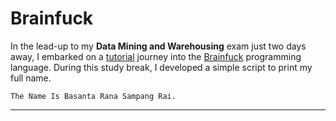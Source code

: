# Brainfuck

In the lead-up to my **Data Mining and Warehousing** exam just two days away, I embarked on a [tutorial](https://gist.github.com/roachhd/dce54bec8ba55fb17d3a) journey into the [Brainfuck](https://en.wikipedia.org/wiki/Brainfuck) programming language.
During this study break, I developed a simple script to print my full name.

    The Name Is Basanta Rana Sampang Rai.

---
